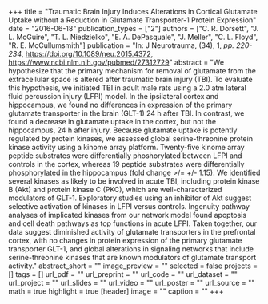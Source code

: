 +++
title = "Traumatic Brain Injury Induces Alterations in Cortical Glutamate Uptake without a Reduction in Glutamate Transporter-1 Protein Expression"
date = "2016-06-18"
publication_types = ["2"]
authors = ["C. R. Dorsett", "J. L. McGuire", "T. L. Niedzielko", "E. A. DePasquale", "J. Meller", "C. L. Floyd", "R. E. McCullumsmith"]
publication = "In: J Neurotrauma, (34), 1, _pp. 220-234_, https://doi.org/10.1089/neu.2015.4372, https://www.ncbi.nlm.nih.gov/pubmed/27312729"
abstract = "We hypothesize that the primary mechanism for removal of glutamate from the extracellular space is altered after traumatic brain injury (TBI). To evaluate this hypothesis, we initiated TBI in adult male rats using a 2.0 atm lateral fluid percussion injury (LFPI) model. In the ipsilateral cortex and hippocampus, we found no differences in expression of the primary glutamate transporter in the brain (GLT-1) 24 h after TBI. In contrast, we found a decrease in glutamate uptake in the cortex, but not the hippocampus, 24 h after injury. Because glutamate uptake is potently regulated by protein kinases, we assessed global serine-threonine protein kinase activity using a kinome array platform. Twenty-five kinome array peptide substrates were differentially phoshorylated between LFPI and controls in the cortex, whereas 19 peptide substrates were differentially phosphorylated in the hippocampus (fold change >/= +/- 1.15). We identified several kinases as likely to be involved in acute TBI, including protein kinase B (Akt) and protein kinase C (PKC), which are well-characterized modulators of GLT-1. Exploratory studies using an inhibitor of Akt suggest selective activation of kinases in LFPI versus controls. Ingenuity pathway analyses of implicated kinases from our network model found apoptosis and cell death pathways as top functions in acute LFPI. Taken together, our data suggest diminished activity of glutamate transporters in the prefrontal cortex, with no changes in protein expression of the primary glutamate transporter GLT-1, and global alterations in signaling networks that include serine-threonine kinases that are known modulators of glutamate transport activity."
abstract_short = ""
image_preview = ""
selected = false
projects = []
tags = []
url_pdf = ""
url_preprint = ""
url_code = ""
url_dataset = ""
url_project = ""
url_slides = ""
url_video = ""
url_poster = ""
url_source = ""
math = true
highlight = true
[header]
image = ""
caption = ""
+++
